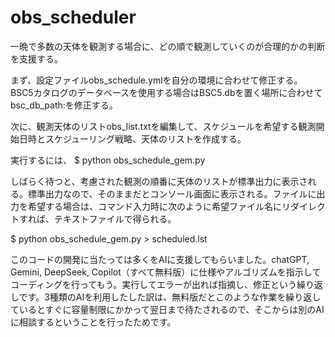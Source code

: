 # obs_scheduler
一晩で多数の天体を観測する場合に、どの順で観測していくのが合理的かの判断を支援する。

まず、設定ファイルobs_schedule.ymlを自分の環境に合わせて修正する。BSC5カタログのデータベースを使用する場合はBSC5.dbを置く場所に合わせてbsc_db_path:を修正する。

次に、観測天体のリストobs_list.txtを編集して、スケジュールを希望する観測開始日時とスケジューリング戦略、天体のリストを作成する。

実行するには、 $ python obs_schedule_gem.py

しばらく待つと、考慮された観測の順番に天体のリストが標準出力に表示される。標準出力なので、そのままだとコンソール画面に表示される。ファイルに出力を希望する場合は、コマンド入力時に次のように希望ファイル名にリダイレクトすれば、テキストファイルで得られる。

$ python obs_schedule_gem.py > scheduled.lst


このコードの開発に当たっては多くをAIに支援してもらいました。chatGPT, Gemini, DeepSeek, Copilot（すべて無料版）に仕様やアルゴリズムを指示してコーディングを行ってもう。実行してエラーが出れば指摘し、修正という繰り返しです。3種類のAIを利用したした訳は、無料版だとこのような作業を繰り返しているとすぐに容量制限にかかって翌日まで待たされるので、そこからは別のAIに相談するということを行ったためです。 

